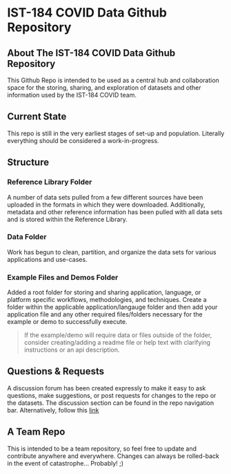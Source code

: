 # IST-184 COVID Data Github Repository
## About The IST-184 COVID Data Github Repository
This Github Repo is intended to be used as a central hub and collaboration space for the storing, sharing, and exploration of datasets and other information used by the IST-184 COVID team.
## Current State
This repo is still in the very earliest stages of set-up and population. Literally everything should be considered a work-in-progress.
## Structure
### Reference Library Folder
A number of data sets pulled from a few different sources have been uploaded in the formats in which they were downloaded. Additionally, metadata and other reference information has been pulled with all data sets and is stored within the Reference Library.
### Data Folder
Work has begun to clean, partition, and organize the data sets for various applications and use-cases.
### Example Files and Demos Folder
Added a root folder for storing and sharing application, language, or platform specific workflows, methodologies, and techniques. Create a folder within the applicable application/langauge folder and then add your application file and any other required files/folders necessary for the example or demo to successfully execute. 
> If the example/demo will require data or files outside of the folder, consider creating/adding a readme file or help text with clarifying instructions or an api description.
## Questions & Requests
A discussion forum has been created expressly to make it easy to ask questions, make suggestions, or post requests for changes to the repo or the datasets. The discussion section can be found in the repo navigation bar. Alternatively, follow this [link](https://github.com/mwmckenzie/ISTCovidTeam/discussions/1)
## A Team Repo
This is intended to be a team repository, so feel free to update and contribute anywhere and everywhere. Changes can always be rolled-back in the event of catastrophe... Probably! ;)
